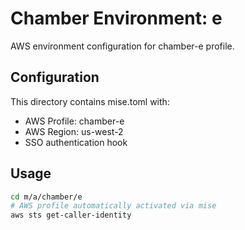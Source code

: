 # Chamber Environment: e

AWS environment configuration for chamber-e profile.

## Configuration

This directory contains mise.toml with:
- AWS Profile: chamber-e
- AWS Region: us-west-2
- SSO authentication hook

## Usage

```bash
cd m/a/chamber/e
# AWS profile automatically activated via mise
aws sts get-caller-identity
```

